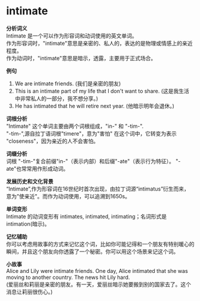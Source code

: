 # intimate

**分析词义**  
Intimate 是一个可以作为形容词和动词使用的英文单词。  
作为形容词时，"intimate"意思是亲密的、私人的，表达的是物理或情感上的亲近程度。  
作为动词时，"intimate"意思是暗示，透露，主要用于正式场合。

  

**例句**

  

1.  We are intimate friends. (我们是亲密的朋友)
2.  This is an intimate part of my life that I don't want to share. (这是我生活中非常私人的一部分，我不想分享。)
3.  He has intimated that he will retire next year. (他暗示明年会退休。)

  

**词根分析**  
"Intimate" 这个单词主要由两个词根组成，"in-" 和 "-tim-".  
"-tim-",源自拉丁语词根"timere"，意为"害怕" 在这个词中，它转变为表示 "closeness"，因为亲近的人不会害怕。

  

**词缀分析**  
词根 "-tim-"复合前缀"in-"（表示内部）和后缀"-ate"（表示行为特征）。 "-ate"也常常用作形成动词。

  

**发展历史和文化背景**  
“Intimate”,作为形容词在16世纪时首次出现，由拉丁词源“intimatus”衍生而来，意为"使亲近"。而作为动词使用，可以追溯到1650s。

  

**单词变形**  
Intimate 的动词变形有 intimates, intimated, intimating；名词形式是intimation(暗示)。

  

**记忆辅助**  
你可以考虑用故事的方式来记忆这个词，比如你可能记得和一个朋友有特别暖心的瞬间，并且这个朋友向你透露了一个秘密。你可以用这个场景来记这个词。

  

**小故事**  
Alice and Lily were intimate friends. One day, Alice intimated that she was moving to another country. The news hit Lily hard.  
(爱丽丝和莉丽是亲密的朋友。有一天，爱丽丝暗示她要搬到别的国家去了。这个消息让莉丽很伤心。)
